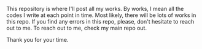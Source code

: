 This repository is where I'll post all my works. By works, I mean all the codes I write at each point in time.
Most likely, there will be lots of works in this repo.
If you find any errors in this repo, please, don't hesitate to reach out to me.
To reach out to me, check my main repo out.

Thank you for your time.
